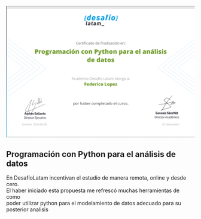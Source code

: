 ![Banner](Certificado.png)

## Programación con Python para el análisis de datos

En DesafíoLatam incentivan el estudio de manera remota, online y desde cero.<br>
El haber iniciado esta propuesta me refrescó muchas herramientas de como <br>
poder utilizar python para el modelamiento de datos adecuado para su posterior analisis<br>

